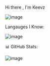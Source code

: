 Hi there , I'm Keevz

![image](![image](https://user-images.githubusercontent.com/121359424/220182252-490bec1c-7d3e-4947-9e82-228b27fd7dc4.png))



Langauges I Know:

![image](https://user-images.githubusercontent.com/121359424/212104561-f846d5f7-c783-4d32-9688-d4a1f2262d69.png) 

📊 GitHub Stats: 

![image](https://user-images.githubusercontent.com/121359424/212104643-03e82be9-07b0-4146-b3a3-947b29fb6700.png)

